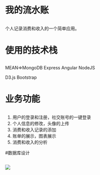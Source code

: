 # 我的流水账
##

个人记录消费和收入的一个简单应用。

# 使用的技术栈
##
MEAN=>MongoDB Express Angular NodeJS

D3.js Bootstrap
 
# 业务功能
##

1. 用户的登录和注册，社交账号的一键登录
2. 个人信息的修改，头像的上传
3. 消费和收入记录的添加
4. 账单的展示，图表展示
5. 消费和收入的分析

#数据库设计
##
![](http://cdn.sunxiaojiao.net/nosql_check1.png)